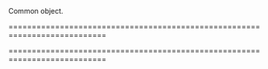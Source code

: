 <!--**
/*-------------------------------------------
    Auto-generated file. Do not modify.
-------------------------------------------

**-->
<!--d-->Common object.<!--/d-->
===========================================================================
<!--hidden--><!--/hidden-->
===========================================================================

<!--shortDescription-->

<!--/shortDescription-->

<!--fullDescription-->

<!--/fullDescription-->